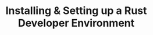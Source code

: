 ---
id: installation
title: Installing & Setting up a Rust Developer Environment
sidebar_label: Installing & Setting up a Rust Developer Environment
description: Installing Rust, and setting up your development environment.
---